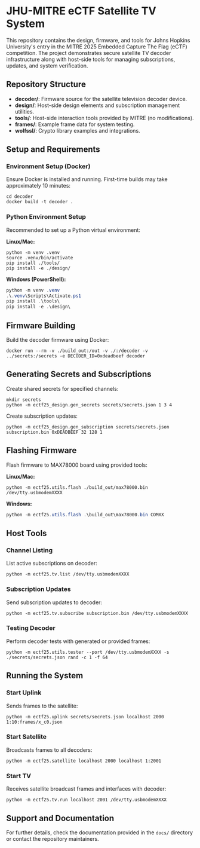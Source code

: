 # JHU-MITRE eCTF Satellite TV System

This repository contains the design, firmware, and tools for Johns Hopkins University's entry in the MITRE 2025 Embedded Capture The Flag (eCTF) competition. The project demonstrates secure satellite TV decoder infrastructure along with host-side tools for managing subscriptions, updates, and system verification.

## Repository Structure

- **decoder/**: Firmware source for the satellite television decoder device.
- **design/**: Host-side design elements and subscription management utilities.
- **tools/**: Host-side interaction tools provided by MITRE (no modifications).
- **frames/**: Example frame data for system testing.
- **wolfssl/**: Crypto library examples and integrations.

## Setup and Requirements

### Environment Setup (Docker)
Ensure Docker is installed and running. First-time builds may take approximately 10 minutes:
```shell
cd decoder
docker build -t decoder .
```

### Python Environment Setup
Recommended to set up a Python virtual environment:

**Linux/Mac:**
```shell
python -m venv .venv
source .venv/bin/activate
pip install ./tools/
pip install -e ./design/
```

**Windows (PowerShell):**
```powershell
python -m venv .venv
.\.venv\Scripts\Activate.ps1
pip install .\tools\
pip install -e .\design\
```

## Firmware Building
Build the decoder firmware using Docker:

```shell
docker run --rm -v ./build_out:/out -v ./:/decoder -v ../secrets:/secrets -e DECODER_ID=0xdeadbeef decoder
```

## Generating Secrets and Subscriptions
Create shared secrets for specified channels:

```shell
mkdir secrets
python -m ectf25_design.gen_secrets secrets/secrets.json 1 3 4
```

Create subscription updates:

```shell
python -m ectf25_design.gen_subscription secrets/secrets.json subscription.bin 0xDEADBEEF 32 128 1
```

## Flashing Firmware
Flash firmware to MAX78000 board using provided tools:

**Linux/Mac:**
```shell
python -m ectf25.utils.flash ./build_out/max78000.bin /dev/tty.usbmodemXXXX
```

**Windows:**
```powershell
python -m ectf25.utils.flash .\build_out\max78000.bin COMXX
```

## Host Tools

### Channel Listing
List active subscriptions on decoder:
```shell
python -m ectf25.tv.list /dev/tty.usbmodemXXXX
```

### Subscription Updates
Send subscription updates to decoder:
```shell
python -m ectf25.tv.subscribe subscription.bin /dev/tty.usbmodemXXXX
```

### Testing Decoder
Perform decoder tests with generated or provided frames:
```shell
python -m ectf25.utils.tester --port /dev/tty.usbmodemXXXX -s ./secrets/secrets.json rand -c 1 -f 64
```

## Running the System

### Start Uplink
Sends frames to the satellite:
```shell
python -m ectf25.uplink secrets/secrets.json localhost 2000 1:10:frames/x_c0.json
```

### Start Satellite
Broadcasts frames to all decoders:
```shell
python -m ectf25.satellite localhost 2000 localhost 1:2001
```

### Start TV
Receives satellite broadcast frames and interfaces with decoder:
```shell
python -m ectf25.tv.run localhost 2001 /dev/tty.usbmodemXXXX
```

## Support and Documentation
For further details, check the documentation provided in the `docs/` directory or contact the repository maintainers.

